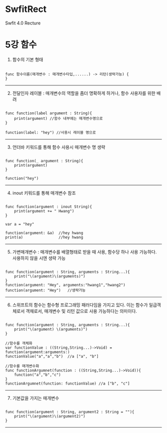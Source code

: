 # SwfitRect
Swfit 4.0 Recture

5강 함수
===========
1. 함수의 기본 형태
<pre><code>
func 함수이름(매개변수 : 매개변수타입,......) -> 리턴(생략가능) {
}
</code></pre>
* * *

2. 전달인자 레이블 : 매개변수의 역할을 좀더 명확하게 하거나, 함수 사용자를 위한 배려
<pre><code>
func function(label argument : String){
    print(argument) //함수 내부에는 매개변수명으로
}

function(label: "hey") //사용시 레이블 명으로
</pre></code>
* * *

3. 언더바 키워드를 통해 함수 사용시 매개변수 명 생략
<pre><code>
func function(_ argument : String){
    print(argument)
}

function("hey")
</pre></code>
* * *

4. inout 키워드를 통해 매개변수 참조
<pre><code>
func function(argument : inout String){
    print(argument += " Hwang")
}

var a = "hey"

function(argument: &a)  //hey hwang 
print(a)                //hey hwang
</pre></code>
* * *

5. 가변매개변수 : 매개변수를 배열형태로 받을 때 사용, 함수당 하나 사용 가능하다. 사용하지 않을 시엔 생략 가능
<pre><code>
func function(argument : String, arguments : String...){
    print("\(argument)\(arguments)")
}
function(argument: "Hey", arguments:"hwang1","hwang2")
function(argument: "Hey")   //생략가능
</pre></code>
* * *

6. 스위프트의 함수는 함수형 프로그래밍 패러다임을 가지고 있다. 이는 함수가 일급객체로서 객채로서, 매개변수 및 리턴 값으로 사용 가능하다는 의미이다.
<pre><code>
func function(argument : String, arguments : String...){
    print("\(argument) \(arguments)")
}

//함수를 객체화
var functionValue : ((String,String...)->Void) = function(argument:arguments:)
functionValue("a","a","b")  //a ["a", "b"]

//함수를 매개변수화
func functionArgumnet(function : ((String,String...)->Void)){
    function("a","b","c")
}
functionArgumnet(function: functionValue) //a ["b", "c"]
</pre></code>
* * *

7. 기본값을 가지는 매개변수
<pre><code>
func function(argument : String, argument2 : String = ""){
    print("\(argument)\(argument2)")
}
</pre></code>
* * *
